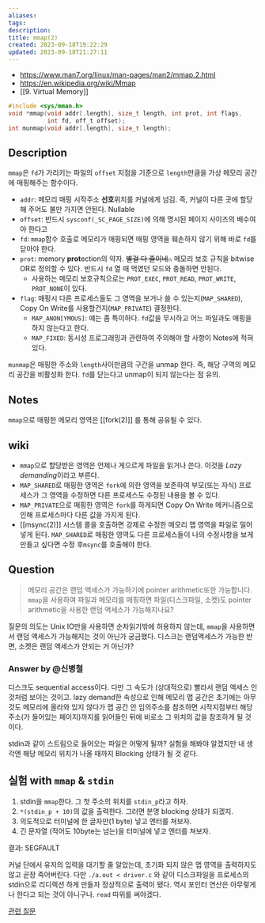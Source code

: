 ```yaml
---
aliases: 
tags: 
description:
title: mmap(2)
created: 2023-09-18T19:22:29
updated: 2023-09-18T21:27:11
---
```

- <https://www.man7.org/linux/man-pages/man2/mmap.2.html>
- <https://en.wikipedia.org/wiki/Mmap>
- [[9. Virtual Memory]]

```c
#include <sys/mman.h>
void *mmap(void addr[.length], size_t length, int prot, int flags,
  		   int fd, off_t offset);
int munmap(void addr[.length], size_t length);
```

## Description

`mmap`은 `fd`가 가리키는 파일의 `offset` 지점을 기준으로 `length`만큼을 가상 메모리 공간에 매핑해주는 함수이다.

- `addr`: 메모리 매핑 시작주소 **선호**위치를 커널에게 넘김. 즉, 커널이 다른 곳에 할당해 주어도 불만 가지면 안된다. Nullable
- `offset`: 반드시 `sysconf(_SC_PAGE_SIZE)`에 의해 명시된 페이지 사이즈의 배수여야 한다고
- `fd`: `mmap`함수 호출로 메모리가 매핑되면 매핑 영역을 훼손하지 않기 위해 바로 `fd`를 닫아야 한다.
- `prot`: memory **prot**ection의 약자. ~~별걸 다 줄이네..~~ 메모리 보호 규칙을 bitwise OR로 정의할 수 있다. 반드시 `fd` 열 때 먹였던 모드와 충돌하면 안된다.
	- 사용하는 메모리 보호규칙으로는 `PROT_EXEC`, `PROT_READ`, `PROT_WRITE`, `PROT_NONE`이 있다.
- `flag`: 매핑시 다른 프로세스들도 그 영역을 보거나 쓸 수 있는지(`MAP_SHARED`), Copy On Write를 사용할건지(`MAP_PRIVATE`) 결정한다.
	- `MAP_ANON[YMOUS]`: 얘는 좀 특이하다. `fd`값을 무시하고 어느 파일과도 매핑을 하지 않는다고 한다.
	- `MAP_FIXED`: 동시성 프로그래밍과 관련하여 주의해야 할 사항이 Notes에 적혀있다.

`munmap`은 매핑한 주소와 `length`사이만큼의 구간을 unmap 한다. 즉, 해당 구역의 메모리 공간을 비활성화 한다. `fd`를 닫는다고 unmap이 되지 않는다는 점 유의.

## Notes

`mmap`으로 매핑한 메모리 영역은 [[fork(2)]] 를 통해 공유될 수 있다.

## wiki

- `mmap`으로 할당받은 영역은 언제나 게으르게 파일을 읽거나 쓴다. 이것을 *Lazy demanding*이라고 부른다.
- `MAP_SHARED`로 매핑한 영역은 `fork`에 의한 영역을 보존하여 부모(또는 자식) 프로세스가 그 영역을 수정하면 다른 프로세스도 수정된 내용을 볼 수 있다.
- `MAP_PRIVATE`으로 매핑한 영역은 `fork`를 하게되면 Copy On Write 메커니즘으로 인해 프로세스마다 다른 값을 가지게 된다.
- [[msync(2)]] 시스템 콜을 호출하면 강제로 수정한 메모리 맵 영역을 파일로 밀어넣게 된다. `MAP_SHARED`로 매핑한 영역도 다른 프로세스들이 나의 수정사항을 보게 만들고 싶다면 수정 후`msync`를 호출해야 한다.

## Question

> 메모리 공간은 랜덤 액세스가 가능하기에 pointer arithmetic또한 가능합니다. `mmap`을 사용하여 파일과 메모리를 매핑하면 파일(디스크파일, 소켓)도 pointer arithmetic을 사용한 랜덤 액세스가 가능해지나요?

질문의 의도는 Unix IO만을 사용하면 순차읽기밖에 허용하지 않는데, `mmap`을 사용하면서 랜덤 액세스가 가능해지는 것이 아닌가 궁금했다. 디스크는 랜덤액세스가 가능한 반면, 소켓은 랜덤 액세스가 안되는 거 아닌가?

### Answer by @신병철

디스크도 sequential access이다. 다만 그 속도가 (상대적으로) 빨라서 랜덤 액세스 인것처럼 보이는 것이고. lazy demand한 속성으로 인해 메모리 맵 공간은 초기에는 아무것도 메모리에 올라와 있지 않다가 맵 공간 안 임의주소를 참조하면 시작지점부터 해당 주소(가 들어있는 페이지)까지를 읽어들인 뒤에 비로소 그 위치의 값을 참조하게 될 것이다.

stdin과 같이 스트림으로 들어오는 파일은 어떻게 될까? 실험을 해봐야 알겠지만 내 생각엔 해당 메모리 위치가 나올 때까지 Blocking 상태가 될 것 같다.

## 실험 with `mmap` & `stdin`

1. stdin을 `mmap`한다. 그 첫 주소의 위치를 `stdin_p`라고 하자.
2. `*(stdin_p + 10)`의 값을 출력한다. 그러면 분명 blocking 상태가 되겠지.
3. 의도적으로 터미널에 한 글자만(1 byte) 넣고 엔터를 쳐보자.
4. 긴 문자열 (적어도 10byte는 넘는)을 터미널에 넣고 엔터를 쳐보자.

결과: SEGFAULT

커널 단에서 유저의 입력을 대기할 줄 알았는데, 초기화 되지 않은 맵 영역을 출력하지도 않고 곧장 죽어버린다. 다만 `./a.out < driver.c` 와 같이 디스크파일을 프로세스의 stdin으로 리디렉션 하게 만들자 정상적으로 출력이 됐다. 역시 포인터 연산은 아무렇게나 한다고 되는 것이 아니구나. `read` 따위를 써야겠다.

[관련 질문](https://stackoverflow.com/questions/70053097/why-memory-mapping-to-stdout-fileno-failed)
